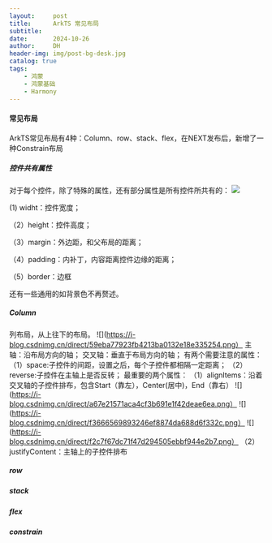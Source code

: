 ```yaml
---
layout:     post
title:      ArkTS 常见布局
subtitle:   
date:       2024-10-26
author:     DH
header-img: img/post-bg-desk.jpg
catalog: true
tags:
    - 鸿蒙
    - 鸿蒙基础
    - Harmony
---
```

#### 常见布局
ArkTS常见布局有4种：Column、row、stack、flex，在NEXT发布后，新增了一种Constrain布局

##### 控件共有属性
对于每个控件，除了特殊的属性，还有部分属性是所有控件所共有的：
![](https://camo.githubusercontent.com/7a7fb637e6c538242715707c9593e7e941d7122ebeec6f7c11d90cceec5c27de/68747470733a2f2f692d626c6f672e6373646e696d672e636e2f6469726563742f37643166303939376136333834393830386334616163333232316364376264392e706e67)

(1) widht：控件宽度；

（2）height：控件高度；

（3）margin：外边距，和父布局的距离；

（4）padding：内补丁，内容距离控件边缘的距离；

（5）border：边框

还有一些通用的如背景色不再赘述。


#####  Column 
列布局，从上往下的布局。
![](https://i-blog.csdnimg.cn/direct/59eba77923fb4213ba0132e18e335254.png）
主轴：沿布局方向的轴；
交叉轴：垂直于布局方向的轴；
有两个需要注意的属性：
（1）space:子控件的间距，设置之后，每个子控件都相隔一定距离；
（2）reverse:子控件在主轴上是否反转；
最重要的两个属性：
（1）alignItems：沿着交叉轴的子控件排布，包含Start（靠左），Center(居中)，End（靠右）
![](https://i-blog.csdnimg.cn/direct/a67e21571aca4cf3b691e1f42deae6ea.png）
![](https://i-blog.csdnimg.cn/direct/f3666569893246ef8874da688d6f332c.png）
![](https://i-blog.csdnimg.cn/direct/f2c7f67dc71f47d294505ebbf944e2b7.png）
（2）justifyContent：主轴上的子控件排布

#####  row
#####  stack
#####  flex
#####  constrain
